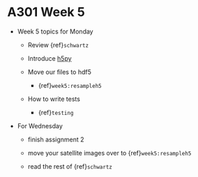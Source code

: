 # A301 Week 5

* Week 5 topics for Monday

  * Review {ref}`schwartz`

  * Introduce [h5py](https://docs.h5py.org/en/latest/quick.html)

  * Move our files to hdf5 

    * {ref}`week5:resampleh5`

  * How to write tests

    * {ref}`testing`

* For Wednesday

  * finish assignment 2

  * move your satellite images over to {ref}`week5:resampleh5`

  * read the rest of {ref}`schwartz`
